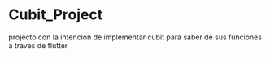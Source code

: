 # Cubit_Project
projecto con la intencion de implementar cubit para saber de sus funciones a traves de flutter
